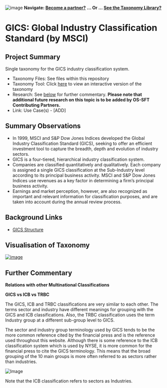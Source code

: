 

![image](https://user-images.githubusercontent.com/112073913/188821900-0c411acf-fbdd-4163-adc9-3ba4e2be78df.png)
**Navigate: [Become a partner?](https://github.com/FD-SustainableFinance/l6l-PARTNERS)**
**... Or ... [See the Taxonomy Library?](https://github.com/orgs/FD-SustainableFinance/projects/2)**

# GICS: Global Industry Classification Standard (by MSCI)

## Project Summary

Single taxonomy for the GICS industry classification system.
- Taxonomy Files: See files within this repository
- Taxonomy Tool: Click [here](https://partners.solidatus.com/viewer/share/ouwJ3c2Lo9uFp6hJBVOp2Jys0iioZDSq) to view an interactive version of the taxonomy
- Research: See [below](https://github.com/FD-SustainableFinance/RESEARCH-GICS#further-commentary) for further commentary. **Please note that additional future research on this topic is to be added by OS-SFT Contributing Partners.**
- Link: Use Case(s) - [ADD]

## Summary Observations
- In 1999, MSCI and S&P Dow Jones Indices developed the Global Industry Classification Standard (GICS), seeking to offer an efficient investment tool to capture the breadth, depth and evolution of industry sectors.
- GICS is a four-tiered, hierarchical industry classification system.
- Companies are classified quantitatively and qualitatively. Each company is assigned a single GICS classification at the Sub-Industry level according to its principal business activity. MSCI and S&P Dow Jones Indices use revenues as a key factor in determining a firm’s principal business activity.
- Earnings and market perception, however, are also recognized as important and relevant information for classification purposes, and are taken into account during the annual review process.

## Background Links
- [GICS Structure](https://www.spglobal.com/spdji/en/landing/topic/gics/)

## Visualisation of Taxonomy

[![image](https://user-images.githubusercontent.com/113118809/195306555-01555b5e-fca7-47ca-9a84-91366632a55d.png "Click to open interactive Taxonomy Tool")](https://partners.solidatus.com/viewer/share/ouwJ3c2Lo9uFp6hJBVOp2Jys0iioZDSq)

## Further Commentary

**Relations with other Multinational Classifications**

**GICS vs ICB vs TRBC**

The GICS, ICB and TRBC classifications are very similar to each other. The terms sector and industry have different meanings for grouping with the GICS and ICB classifications. Also, the TRBC classification uses the term Industry group at a different sub-group level to GICS.

The sector and industry group terminology used by GICS tends to be the more common reference cited by the financial press and is the reference used throughout this website. Although there is some reference to the ICB classification system which is used by NYSE, it is more common for the financial press to cite the GICS terminology. This means that the broad grouping of the 10 main groups is more often referred to as sectors rather than industries.

![Image](https://user-images.githubusercontent.com/113118809/191490671-bf7ae8d7-0112-4607-8004-f12d30b1c27a.png)

Note that the ICB classification refers to sectors as Industries.
